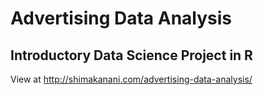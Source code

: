 # Advertising Data Analysis
## Introductory Data Science Project in R

View at http://shimakanani.com/advertising-data-analysis/
